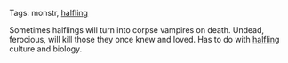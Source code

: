 Tags: monstr, [halfling](Halflings)

Sometimes halflings will turn into corpse vampires on death. Undead, ferocious, will kill those they once knew and loved. Has to do with [halfling](Halflings) culture and biology.